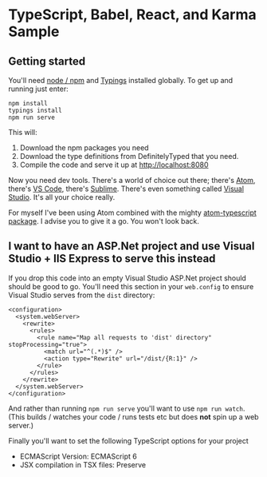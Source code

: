 # TypeScript, Babel, React, and Karma Sample

## Getting started

You'll need [node / npm](https://nodejs.org/) and [Typings](https://github.com/typings/typings) installed globally.  To get up and running just enter:

```
npm install
typings install
npm run serve
```

This will:

1. Download the npm packages you need
2. Download the type definitions from DefinitelyTyped that you need.
3. Compile the code and serve it up at [http://localhost:8080](http://localhost:8080)

Now you need dev tools.  There's a world of choice out there; there's [Atom](https://atom.io/), there's [VS Code](https://www.visualstudio.com/en-us/products/code-vs.aspx), there's [Sublime](http://www.sublimetext.com/).  There's even something called [Visual Studio](http://www.visualstudio.com).  It's all your choice really.

For myself I've been using Atom combined with the mighty [atom-typescript package](https://atom.io/packages/atom-typescript).  I advise you to give it a go.  You won't look back.

## I want to have an ASP.Net project and use Visual Studio + IIS Express to serve this instead

If you drop this code into an empty Visual Studio ASP.Net project should should be good to go.  You'll need this section in your `web.config` to ensure Visual Studio serves from the `dist` directory:

```
<configuration>
  <system.webServer>
    <rewrite>
      <rules>
        <rule name="Map all requests to 'dist' directory" stopProcessing="true">
          <match url="^(.*)$" />
          <action type="Rewrite" url="/dist/{R:1}" />
        </rule>
      </rules>
    </rewrite>
  </system.webServer>
</configuration>
```

And rather than running `npm run serve` you'll want to use `npm run watch`.  (This builds / watches your code / runs tests etc but does **not** spin up a web server.)

Finally you'll want to set the following TypeScript options for your project

- ECMAScript Version: ECMAScript 6
- JSX compilation in TSX files: Preserve
